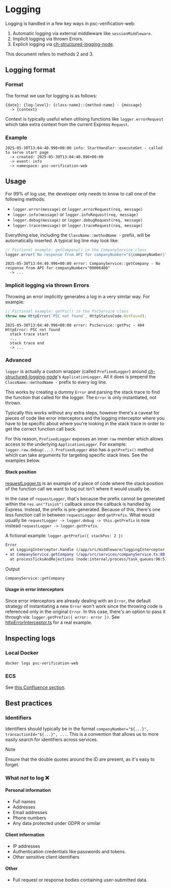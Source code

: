 
# Logging

Logging is handled in a few key ways in psc-verification-web:

1. Automatic logging via external middleware like `sessionMiddleware`.
2. Implicit logging via thrown Errors.
3. Explicit logging via [ch-structured-logging-node](https://github.com/companieshouse/ch-structured-logging-node).

This document refers to methods 2 and 3.

## Logging format

### Format
The format we use for logging is as follows:

```log
{date}: {log-level}: {class-name}::{method-name} - {message}
  -> {context}
```

Context is typically useful when utilising functions like `logger.errorRequest` which take extra context from the current Express `Request`.

### Example
```log
2025-05-30T13:04:40.996+00:00 info: StartHandler::executeGet - called to serve start page
  -> created: 2025-05-30T13:04:40.996+00:00
  -> event: info
  -> namespace: psc-verification-web
```

## Usage
For 99% of log use, the developer only needs to know to call one of the following methods:
* `logger.error(message)` or `logger.errorRequest(req, message)`
* `logger.info(message)` or `logger.infoRequest(req, message)`
* `logger.debug(message)` or `logger.debugRequest(req, message)`
* `logger.trace(message)` or `logger.traceRequest(req, message)`

Everything else, including the `ClassName::methodName -` prefix, will be automatically inserted. A typical log line may look like:

```ts
// Fictional example: getCompany() in the CompanyService class
logger.error(`No response from API for companyNumber="${companyNumber}"`);
```
```
2025-05-30T13:04:40.996+00:00 error: CompanyService::getCompany - No response from API for companyNumber="00006400"
  -> ...
```

### Implicit logging via thrown Errors
Throwing an error implicitly generates a log in a very similar way. For example:
```ts
// Fictional example: getPsc() in the PscService class
throw new HttpError(`PSC not found`, HttpStatusCode.NotFound);
```
```
2025-05-30T13:04:40.996+00:00 error: PscService::getPsc - 404 HttpError: PSC not found
  stack trace start
  ...
  stack trace end
  -> ...
```

### Advanced
`logger` is actually a custom wrapper (called `PrefixedLogger`) around [ch-structured-logging-node](https://github.com/companieshouse/ch-structured-logging-node)'s `ApplicationLogger`. All it does is prepend the `ClassName::methodName -` prefix to every log line.

This works by creating a dummy `Error` and parsing the stack trace to find the function that called for the logger. The `Error` is only instantiated, not thrown.

Typically this works without any extra steps, however there's a caveat for pieces of code like error interceptors and the logging interceptor where you have to be specific about where you're looking in the stack trace in order to get the correct function call back.

For this reason, `PrefixedLogger` exposes an inner `raw` member which allows access to the underlying `ApplicationLogger`. For example: `logger.raw.debug(...)`. `PrefixedLogger` also has a `getPrefix()` method which can take arguments for targeting specific stack lines. See the examples below.

#### Stack position
[requestLogger.ts](https://github.com/companieshouse/psc-verification-web/blob/main/src/middleware/requestLogger.ts) is an example of a piece of code where the stack position of the function call we want to log out isn't where it would usually be. 

In the case of `requestLogger`, that's because the prefix cannot be generated within the `res.on("finish")` callback since the callback is handled by Express. Instead, the prefix is pre-generated. Because of this, there's one less function call in between `requestLogger` and `getPrefix`. What would usually be `requestLogger -> logger.debug -> this.getPrefix` is now instead `requestLogger -> logger.getPrefix`.

A fictional example: `logger.getPrefix({ stackPos: 2 })`

```diff
Error
  at LoggingInterceptor.handle (/app/src/middleware/loggingInterceptor.ts:42:15)
+ at CompanyService.getCompany (/app/src/services/companyService.ts:88:22)
  at processTicksAndRejections (node:internal/process/task_queues:96:5)
```
Output
```
CompanyService::getCompany
```

#### Usage in error interceptors
Since error interceptors are already dealing with an `Error`, the default strategy of instantiating a new `Error` won't work since the throwing code is referenced only in the original `Error`. In this case, there's an option to pass it through via: `logger.getPrefix({ error: error })`. See [httpErrorInterceptor.ts](https://github.com/companieshouse/psc-verification-web/blob/main/src/middleware/error-interceptors/httpErrorInterceptor.ts) for a real example.

## Inspecting logs

### Local Docker
```shell
docker logs psc-verification-web
```

### ECS
See [this Confluence section](https://companieshouse.atlassian.net/wiki/spaces/Arch/pages/4211278319/ECS+Support+Documentation#Checking-Logs-in-CloudWatch).

## Best practices

### Identifiers
Identifiers should typically be in the format `companyNumber="${...}", transactionId="${...}", ...`. This is a convention that allows us to more easily search for identifiers across services.

> [!NOTE]  
> Ensure that the double quotes around the ID are present, as it's easy to forget.

### What *not* to log :x:

#### Personal information
- Full names
- Addresses
- Email addresses
- Phone numbers
- Any data protected under GDPR or similar

#### Client information
- IP addresses
- Authentication credentials like passwords and tokens.
- Other sensitive client identifiers

#### Other
- Full request or response bodies containing user-submitted data.